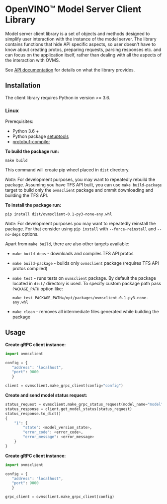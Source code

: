 # OpenVINO&trade; Model Server Client Library

Model server client library is a set of objects and methods designed to simplify user interaction with the instance of the model server. The library contains functions that hide API specific aspects, so user doesn't have to know about creating protos, preparing requests, parsing responses etc. and can focus on the application itself, rather than dealing with all the aspects of the interaction with OVMS.



See [API documentation](docs/README.md) for details on what the library provides.


## Installation

The client library requires Python in version >= 3.6.

### Linux

Prerequisites:
 - Python 3.6 +
 - Python package [setuptools](https://pypi.org/project/setuptools/)
 - [protobuf-compiler](https://grpc.io/docs/protoc-installation/)

**To build the package run:**

   `make build`

This command will create pip wheel placed in `dist` directory.

*Note*: For development purposes, you may want to repeatedly rebuild the package.
Assuming you have TFS API built, you can use `make build-package` target to build only the `ovmsclient` package and ommit downloading and building the TFS API.

**To install the package run:**

   `pip install dist/ovmsclient-0.1-py3-none-any.whl`

*Note*: For development purposes you may want to repeatedly reinstall the package.
For that consider using `pip install` with `--force-reinstall` and `--no-deps` options.

Apart from `make build`, there are also other targets available:
 - `make build-deps` - downloads and compiles TFS API protos
 - `make build-package` - builds only `ovmsclient` package (requires TFS API protos compiled)
 - `make test` - runs tests on `ovmsclient` package. By default the package located in `dist/` directory is used. To specify custom package path pass `PACKAGE_PATH` option like: 

   `make test PACKAGE_PATH=/opt/packages/ovmsclient-0.1-py3-none-any.whl`

 - `make clean` - removes all intermediate files generated while building the package


## Usage

**Create gRPC client instance:**
```python
import ovmsclient

config = {
   "address": "localhost", 
   "port": 9000
   }

client = ovmsclient.make_grpc_client(config="config")
```

**Create and send model status request:**
```python
status_request = ovmsclient.make_grpc_status_request(model_name="model")
status_response = client.get_model_status(status_request)
status_response.to_dict()
{
    "1": {
        "state": <model_version_state>, 
        "error_code": <error_code>, 
        "error_message": <error_message>
    }             
} 
```

**Create gRPC client instance:**
```python
import ovmsclient

config = {
   "address": "localhost", 
   "port": 9000
   }

grpc_client = ovmsclient.make_grpc_client(config)
```